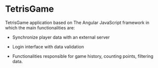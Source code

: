 # TetrisGame

TetrisGame application based on The Angular JavaScript framework in which the main functionalities are:

* Synchronize player data with an external server

* Login interface with data validation

* Functionalities responsible for game history, counting points, filtering data.